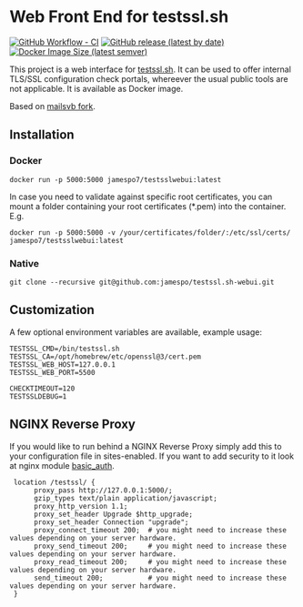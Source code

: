# Web Front End for testssl.sh

[![GitHub Workflow - CI](https://github.com/jamespo/testssl.sh-webui/workflows/build/badge.svg)](https://github.com/jamespo/testssl.sh-webui/actions?workflow=build)
[![GitHub release (latest by date)](https://img.shields.io/github/v/release/jamespo/testssl.sh-webui)](https://github.com/jamespo/testssl.sh-webui/releases/latest)
[![Docker Image Size (latest semver)](https://img.shields.io/docker/image-size/jamespo7/testsslwebui?sort=semver)](https://hub.docker.com/repository/docker/jamespo7/testsslwebui)

This project is a web interface for [testssl.sh](https://testssl.sh/). It can be used to offer internal TLS/SSL configuration check portals, whereever the usual public tools are not applicable. It is available as Docker image.

Based on [mailsvb fork](https://github.com/mailsvb/testssl.sh-web).

## Installation

### Docker

`docker run -p 5000:5000 jamespo7/testsslwebui:latest`

In case you need to validate against specific root certificates, you can mount a folder containing your root certificates (*.pem) into the container. E.g.

`docker run -p 5000:5000 -v /your/certificates/folder/:/etc/ssl/certs/ jamespo7/testsslwebui:latest`

### Native

`git clone --recursive git@github.com:jamespo/testssl.sh-webui.git`

## Customization

A few optional environment variables are available, example usage:

	TESTSSL_CMD=/bin/testssl.sh
	TESTSSL_CA=/opt/homebrew/etc/openssl@3/cert.pem
	TESTSSL_WEB_HOST=127.0.0.1
	TESTSSL_WEB_PORT=5500

	CHECKTIMEOUT=120
	TESTSSLDEBUG=1

## NGINX Reverse Proxy

If you would like to run behind a NGINX Reverse Proxy simply add this to your configuration file in sites-enabled. 
If you want to add security to it look at nginx module [basic_auth](http://nginx.org/en/docs/http/ngx_http_auth_basic_module.html).

     location /testssl/ {
          proxy_pass http://127.0.0.1:5000/;
          gzip_types text/plain application/javascript;
          proxy_http_version 1.1;
          proxy_set_header Upgrade $http_upgrade;
          proxy_set_header Connection "upgrade";
          proxy_connect_timeout 200;  # you might need to increase these values depending on your server hardware. 
          proxy_send_timeout 200;     # you might need to increase these values depending on your server hardware. 
          proxy_read_timeout 200;     # you might need to increase these values depending on your server hardware. 
          send_timeout 200;           # you might need to increase these values depending on your server hardware. 
     }
